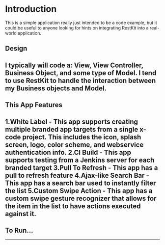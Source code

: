 Introduction
=========================

This is a simple application really just intended to be a code example, but it could be useful to anyone looking for hints on integrating RestKit into a real-world application.

Design
-------------------------
I typically will code a: **View**, **View Controller**, **Business Object**, and some type of **Model**. I tend to use RestKit to handle the interaction between my **Business** objects and **Model**.
-------------------------

This App Features
-------------------------
1.**White Label** - This app supports creating multiple branded app targets from a single x-code project. This includes the icon, splash screen, logo, color scheme, and webservice authentication info.
2.**CI Build** - This app supports testing from a Jenkins server for each branded target
3.**Pull To Refresh** - This app has a pull to refresh feature
4.**Ajax-like Search Bar** - This app has a search bar used to instantly filter the list
5.**Custom Swipe Action** - This app has a custom swipe gesture recognizer that allows for the item in the list to have actions executed against it.
-------------------------

To Run...
-------------------------

-------------------------

